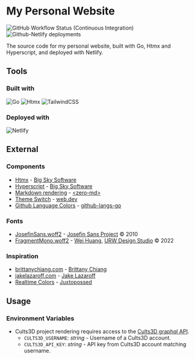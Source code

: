 # My Personal Website

![GitHub Workflow Status (Continuous Integration)](https://img.shields.io/github/actions/workflow/status/NDoolan360/NDoolan360-Site/ci.yml?logo=github&logoColor=white&label=CI)
![Github-Netlify deployments](https://img.shields.io/github/deployments/NDoolan360/NDoolan360-Site/production?logo=netlify&label=CD)

The source code for my personal website, built with Go, Htmx and Hyperscript, and deployed with Netlify.

## Tools

### Built with

![Go](https://img.shields.io/badge/Go-00ADD8?logo=go&logoColor=FFF)
![Htmx](https://img.shields.io/badge/Htmx-333?logo=htmx&logoColor=FFF)
![TailwindCSS](https://img.shields.io/badge/Tailwind%20CSS-0f172a?logo=tailwindcss&logoColor=06B6D4)

### Deployed with

![Netlify](https://img.shields.io/badge/Netlify-FFF?logo=netlify&logoColor=004846&link=https%3A%2F%2Fnetlify.com)

## External

### Components

-   [Htmx](/public/scripts/htmx.min.js) - [Big Sky Software](https://github.com/bigskysoftware/htmx)
-   [Hyperscript](/public/scripts/hypersript.min.js) - [Big Sky Software](https://github.com/bigskysoftware/_hyperscript)
-   [Markdown rendering](/public/scripts/zero-md.min.js) - [\<zero-md\>](https://github.com/zerodevx/zero-md)
-   [Theme Switch](/templates/theme_switch.svg) - [web.dev](https://web.dev/patterns/theming/theme-switch)
-   [Github Language Colors](/api/projects.go) - [github-langs-go](https://github.com/NDoolan360/github-langs-go)

### Fonts

-   [JosefinSans.woff2](/public/fonts) - [Josefin Sans Project](https://github.com/ThomasJockin/JosefinSansFont-master) &copy; 2010
-   [FragmentMono.woff2](/public/fonts) - [Wei Huang](https://weiweihuanghuang.github.io/), [URW Design Studio](https://www.urwtype.com) &copy; 2022

### Inspiration

-   [brittanychiang.com](https://brittanychiang.com) - [Brittany Chiang](https://github.com/bchiang7)
-   [jakelazaroff.com](https://jakelazaroff.com) - [Jake Lazaroff](https://github.com/jakelazaroff)
-   [Realtime Colors](https://www.realtimecolors.com) - [Juxtopossed](https://github.com/juxtopposed)

## Usage

### Environment Variables

-   Cults3D project rendering requires access to the [Cults3D graphql API](https://cults3d.com/en/pages/graphql).
    -   `CULTS3D_USERNAME`: _string_ - Username of a Cults3D account.
    -   `CULTS3D_API_KEY`: _string_ - API key from Cults3D account matching username.
